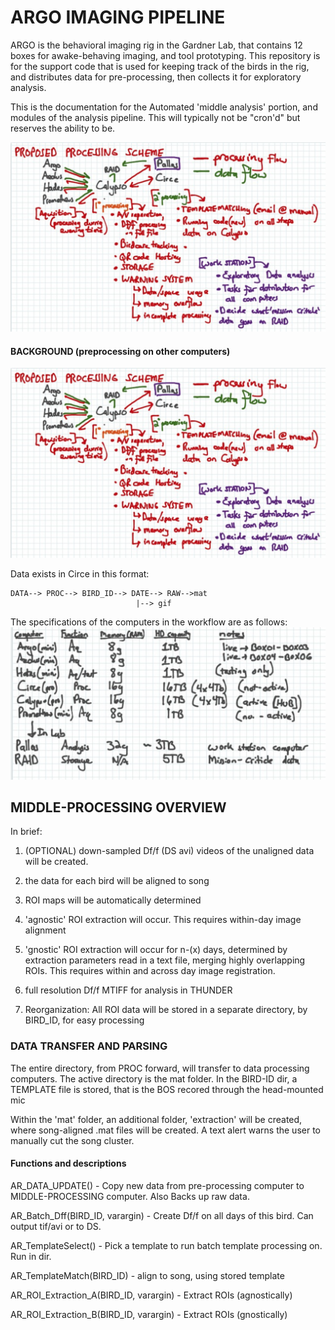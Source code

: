 # ARGO IMAGING PIPELINE
ARGO is the behavioral imaging rig in the Gardner Lab, that contains 12 boxes for awake-behaving imaging, and tool prototyping. This repository is for the support code that is used for keeping track of the birds in the rig, and distributes data for pre-processing, then collects it for exploratory analysis.

This is the documentation for the Automated 'middle analysis' portion, and modules of the analysis pipeline. This will typically not be "cron'd" but reserves the ability to be.

![ScreenShot](imgs/Automation01.png)

#### BACKGROUND (preprocessing on other computers)
![ScreenShot](imgs/Automation01.png)

Data exists in Circe in this format:

    DATA--> PROC--> BIRD_ID--> DATE--> RAW-->mat
                                |--> gif

The specifications of the computers in the workflow are as follows:
![ScreenShot](imgs/Automation02.png)

## MIDDLE-PROCESSING OVERVIEW


In brief:
1. (OPTIONAL) down-sampled Df/f (DS avi) videos of the unaligned data will be created.

2. the data for each bird will be aligned to song

3. ROI maps will be automatically determined

4. 'agnostic' ROI extraction will occur. This requires within-day image alignment

5. 'gnostic' ROI extraction will occur for n-(x) days, determined by extraction parameters read in a text file, merging highly overlapping ROIs. This requires within and across day image registration.

6. full resolution Df/f MTIFF for analysis in THUNDER

7. Reorganization: All ROI data will be stored in a separate directory, by BIRD_ID, for easy processing




### DATA TRANSFER AND PARSING

The entire directory, from PROC forward, will transfer to data processing computers. The active directory is the mat folder. In the BIRD-ID dir, a TEMPLATE file is stored, that is the BOS recored through the head-mounted mic

Within the 'mat' folder, an additional folder, 'extraction' will be created, where song-aligned .mat files will be created. A text alert warns the user to manually cut the song cluster.




#### Functions and descriptions
AR_DATA_UPDATE() - Copy new data from pre-processing computer to MIDDLE-PROCESSING computer. Also Backs up raw data.

AR_Batch_Dff(BIRD_ID, varargin) - Create Df/f on all days of this bird. Can output tif/avi or to DS.

AR_TemplateSelect() - Pick a template to run batch template processing on. Run in dir.

AR_TemplateMatch(BIRD_ID) - align to song, using stored template

AR_ROI_Extraction_A(BIRD_ID, varargin) - Extract ROIs (agnostically)

AR_ROI_Extraction_B(BIRD_ID, varargin) - Extract ROIs (gnostically)
